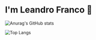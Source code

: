 # I'm Leandro Franco 👋

![Anurag's GitHub stats](https://github-readme-stats.vercel.app/api?username=Leandro-Franco&show_icons=true&theme=transparent)

![Top Langs](https://github-readme-stats.vercel.app/api/top-langs/?username=Leandro-Franco&layout=compact&theme=transparent)

<!--
**Leandro-Franco/Leandro-Franco** is a ✨ _special_ ✨ repository because its `README.md` (this file) appears on your GitHub profile.

Here are some ideas to get you started:

- 🔭 I’m currently working on ...
- 🌱 I’m currently learning ...
- 👯 I’m looking to collaborate on ...
- 🤔 I’m looking for help with ...
- 💬 Ask me about ...
- 📫 How to reach me: ...
- 😄 Pronouns: ...
- ⚡ Fun fact: ...
-->
